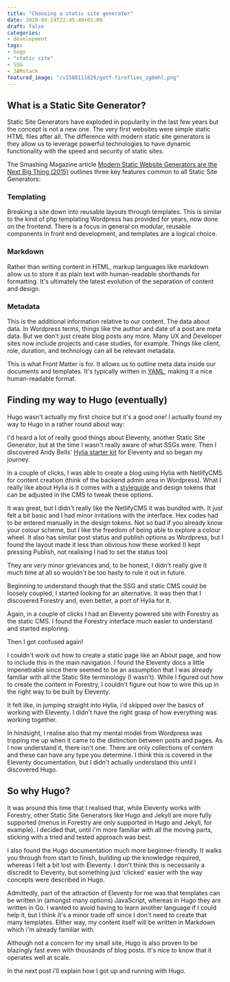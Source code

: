 ```yaml
---
title: "Choosing a static site generator"
date: 2020-04-24T22:45:49+01:00
draft: false
categories:
- development
tags:
- hugo
- "static site"
- SSG
- JAMstack
featured_image: "/v1588111829/gotf-fireflies_zg6mhl.png"
---
```


## What is a Static Site Generator?

Static Site Generators have exploded in popularity in the last few years but the concept is not a new one. The very first websites were simple static HTML files after all. The difference with modern static site generators is they allow us to leverage powerful technologies to have dynamic functionality with the speed and security of static sites.

The Smashing Magazine article [Modern Static Website Generators are the Next Big Thing (2015)](https://www.smashingmagazine.com/2015/11/modern-static-website-generators-next-big-thing/) outlines three key features common to all Static Site Generators:

### Templating

Breaking a site down into reusable layouts through templates. This is similar to the kind of php templating Wordpress has provided for years, now done on the frontend. There is a focus in general on modular, reusable components in front end development, and templates are a logical choice.

### Markdown

Rather than writing content in HTML, markup languages like markdown allow us to store it as plain text with human-readable shorthands for formatting. It's ultimately the latest evolution of the separation of content and design.

### Metadata

This is the additional information relative to our content. The data about data. In Wordpress terms, things like the author and date of a post are meta data. But we don't just create blog posts any more. Many UX and Developer sites now include projects and case studies, for example. Things like client, role, duration, and technology can all be relevant metadata.

This is what Front Matter is for. It allows us to outline meta data inside our documents and templates. It's typically written in [YAML](https://yaml.org/), making it a nice human-readable format.

## Finding my way to Hugo (eventually)

Hugo wasn't actually my first choice but it's a good one! I actually found my way to Hugo in a rather round about way:

I'd heard a lot of really good things about Eleventy, another Static Site Generator, but at the time I wasn't really aware of what SSGs were. Then I discovered Andy Bells' [Hylia starter kit](https://hylia.website/) for Eleventy and so began my journey.

In a couple of clicks, I was able to create a blog using Hylia with NetlifyCMS for content creation (think of the backend admin area in Wordpress). What I really like about Hylia is it comes with a [styleguide](https://hylia.website/styleguide/) and design tokens that can be adjusted in the CMS to tweak these options.

It was great, but I didn't really like the NetlifyCMS it was bundled with. It just felt a bit basic and I had minor irritations with the interface. Hex codes had to be entered manually in the design tokens. Not so bad if you already know your colour scheme, but I like the freedom of being able to explore a colour wheel. It also has similar post status and publish options as Wordpress, but I found the layout made it less than obvious how these worked (I kept pressing Publish, not realising I had to set the status too)

They are *very* minor grievances and, to be honest, I didn't really give it much time at all so wouldn't be too hasty to rule it out in future.

Beginning to understand though that the SSG and static CMS could be loosely coupled, I started looking for an alternative. It was then that I discovered Forestry and, even better, a port of Hylia for it.

Again, in a couple of clicks I had an Eleventy powered site with Forestry as the static CMS. I found the Forestry interface much easier to understand and started exploring.

Then I got confused again!

I couldn't work out how to create a static page like an About page, and how to include this in the main navigation. I found the Eleventy docs a little impenetrable since there seemed to be an assumption that I was already familiar with all the Static Site terminology (I wasn't). While I figured out how to create the content in Forestry, I couldn't figure out how to wire this up in the right way to be built by Eleventy.

It felt like, in jumping straight into Hylia, i'd skipped over the basics of working with Eleventy. I didn't have the right grasp of how everything was working together.

In hindsight, I realise also that my mental model from Wordpress was tripping me up when it came to the distinction between posts and pages. As I now understand it, there isn't one. There are only collections of content and these can have any type you determine. I think this is covered in the Eleventy documentation, but I didn't actually understand this until I discovered Hugo.

## So why Hugo?

It was around this time that I realised that, while Eleventy works with Forestry, other Static Site Generators like Hugo and Jekyll are more fully supported (menus in Forestry are only supported in Hugo and Jekyll, for example). I decided that, until i'm more familiar with all the moving parts, sticking with a tried and tested approach was best.

I also found the Hugo documentation much more beginner-friendly. It walks you through from start to finish, building up the knowledge required, whereas I felt a bit lost with Eleventy. I don't think this is necessarily a discredit to Eleventy, but something just 'clicked' easier with the way concepts were described in Hugo.

Admittedly, part of the attraction of Eleventy for me was that templates can be written in (amongst many options) JavaScript, whereas in Hugo they are written in Go. I wanted to avoid having to learn another language if I could help it, but I think it's a minor trade off since I don't need to create that many templates. Either way, my content itself will be written in Markdown which i'm already familiar with.

Although not a concern for my small site, Hugo is also proven to be blazingly fast even with thousands of blog posts. It's nice to know that it operates well at scale.

In the next post i'll explain how I got up and running with Hugo.
